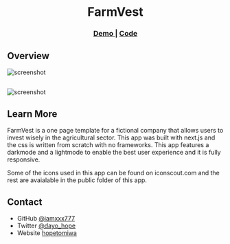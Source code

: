 <h1 align="center">FarmVest</h1>


<div align="center">
  <h3>
    <a href="https://farmvest.vercel.app">
      Demo
    </a>
    <span> | </span>
    <a href="https://github.com/iamxxx777/FarmVest">
      Code
    </a>
  </h3>
</div>

## Overview
![screenshot](https://res.cloudinary.com/hopetomiwa/image/upload/v1648485949/samples/people/FarmVest-dark_pmdn6d.png)

<h2 align="center"></h2>

![screenshot](https://res.cloudinary.com/hopetomiwa/image/upload/v1648485949/samples/people/FarmVest-white_regdmi.png)


## Learn More

FarmVest is a one page template for a fictional company that allows users to invest wisely in the agricultural sector. This app was built with next.js and the css is written from scratch with no frameworks. This app features a darkmode and a lightmode to enable the best user experience and it is fully responsive.

Some of the icons used in this app can be found on iconscout.com and the rest are avaialable in the public folder of this app.

## Contact

- GitHub [@iamxxx777](https://github.com/iamxxx777)
- Twitter [@dayo_hope](https://twitter.com/dayo_hope)
- Website [hopetomiwa](https://hopetomiwa.vercel.app)
